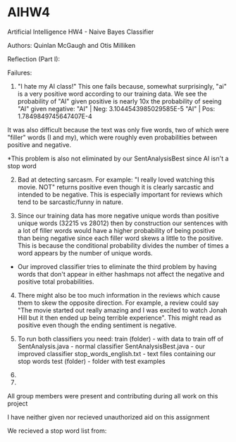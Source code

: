 # AIHW4
Artificial Intelligence HW4 - Naive Bayes Classifier


Authors: Quinlan McGaugh and Otis Milliken


Reflection (Part I):

Failures:

1. "I hate my AI class!"
This one fails because, somewhat surprisingly, "ai" is a very positive word according to our training data. We see the probability of "AI" given positive is nearly 10x the probability of seeing "AI" given negative:
"AI" | Neg: 3.1044543985029585E-5
"AI" | Pos: 1.7849849745647407E-4

It was also difficult because the text was only five words, two of which were "filler" words (I and my), which were roughly even probabilities between positive and negative.

*This problem is also not eliminated by our SentAnalysisBest since AI isn't a stop word

2. Bad at detecting sarcasm. 
For example: "I really loved watching this movie. NOT" returns positive even though it is clearly sarcastic and intended to be negative. This is especially important for reviews which tend to be sarcastic/funny in nature. 

3. Since our training data has more negative unique words than positive unique words (32215 vs 28012) then by construction our sentences with a lot of filler words would have a higher probability of being positive than being negative since each filler word skews a little to the positive. This is because the conditional probability divides the number of times a word appears by the number of unique words. 

* Our improved classifier tries to eliminate the third problem by having words that don't appear in either hashmaps not affect the negative and positive total probabilities. 

4. There might also be too much information in the reviews which cause them to skew the opposite direction. For example, a review could say "The movie started out really amazing and I was excited to watch Jonah Hill but it then ended up being terrible experience". This might read as positive even though the ending sentiment is negative.


2. To run both classifiers you need:
	train (folder) - with data to train off of
	SentAnalysis.java - normal classifier
	SentAnalysisBest.java - our improved classifier
	stop_words_english.txt - text files containing our stop words
	test (folder) - folder with test examples
3.
4. 

All group members were present and contributing during all work on 
this project

I have neither given nor recieved unauthorized aid on this assignment

We recieved a stop word list from: 